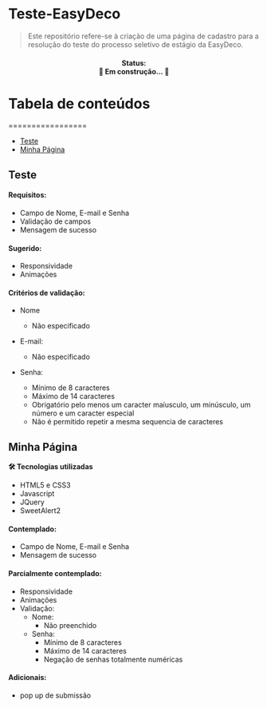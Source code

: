 # Teste-EasyDeco

>Este repositório refere-se à criação de uma página de cadastro para a resolução do teste do processo seletivo de estágio da EasyDeco.

<h4 align="center"> 
  Status: </br>
	🚧  Em construção...  🚧
</h4>

# Tabela de conteúdos
=================
<!--ts-->
   * [Teste](#Teste)
   * [Minha Página](#minha-pagina)
<!--te-->

## Teste

#### Requisitos:
  - Campo de Nome, E-mail e Senha
  - Validação de campos
  - Mensagem de sucesso
  
#### Sugerido:
  - Responsividade
  - Animações

#### Critérios de validação:
  - Nome
  	- Não especificado
		
  - E-mail:
    - Não especificado
    
 - Senha:
    - Mínimo de 8 caracteres
    - Máximo de 14 caracteres
    - Obrigatório pelo menos um caracter maíusculo, um minúsculo, um número e um caracter especial
    - Não é permitido repetir a mesma sequencia de caracteres
    

## Minha Página
<a name="minha-pagina"/>

**🛠 Tecnologias utilizadas**

- HTML5 e CSS3
- Javascript
- JQuery
- SweetAlert2

#### Contemplado:
  - Campo de Nome, E-mail e Senha
  - Mensagem de sucesso
  
#### Parcialmente contemplado:
  - Responsividade
  - Animações
  - Validação:
    - Nome: 
    	- Não preenchido
    - Senha:
    	- Mínimo de 8 caracteres
      	- Máximo de 14 caracteres 
      	- Negação de senhas totalmente numéricas
      
#### Adicionais:
  - pop up de submissão
  

  
  
  

